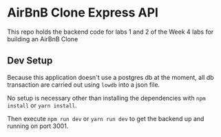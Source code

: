 # AirBnB Clone Express API

This repo holds the backend code for labs 1 and 2 of the Week 4 labs for building an AirBnB Clone
## Dev Setup

Because this application doesn't use a postgres db at the moment, all db transaction are carried out using `lowdb` into a json file.

No setup is necessary other than installing the dependencies with `npm install` or `yarn install`.

Then execute `npm run dev` or `yarn run dev` to get the backend up and running on port 3001.